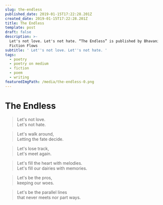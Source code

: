 ```yaml
---
slug: the-endless
published_date: 2019-01-15T17:22:28.201Z
created_date: 2019-01-15T17:22:28.201Z
title: The Endless
template: post
draft: false
description: >-
  Let's not love. Let's not hate. “The Endless” is published by Bhavani Ravi in
  Fiction Flows
subtitle: ' Let''s not love. Let''s not hate. '
tags:
  - poetry
  - poetry on medium
  - fiction
  - poem
  - writing
featuredImgPath: /media/the-endless-0.png
---
```

# The Endless

> Let's not love.  
> Let's not hate.

> Let's walk around,  
> Letting the fate decide.

> Let's lose track,  
> Let's meet again.

> Let's fill the heart with melodies.  
> Let's fill our dairies with memories.

> Let's be the pros,  
> keeping our woes.

> Let's be the parallel lines  
> that never meets nor part ways.


